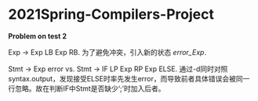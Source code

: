# 2021Spring-Compilers-Project

**Problem on test 2**

Exp -> Exp LB Exp RB. 为了避免冲突，引入新的状态 *error_Exp*.

Stmt -> Exp error vs. Stmt -> IF LP Exp RP Exp ELSE. 通过-d同时对照syntax.output，发现接受ELSE时率先发生error，而导致前者具体错误会被同一行忽略。故在判断IF中Stmt是否缺少‘;’时加入后者。 
